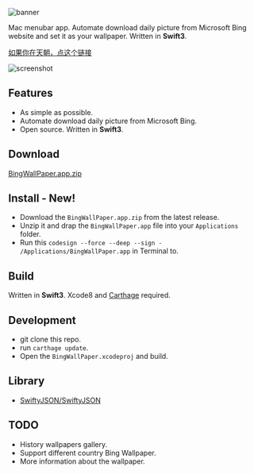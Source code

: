 ![banner](https://github.com/zekunyan/TTGBingWallPaper/raw/master/Resources/banner.png)

Mac menubar app. Automate download daily picture from Microsoft Bing website and set it as your wallpaper. Written in **Swift3**.

[如果你在天朝，点这个链接](http://tutuge.me/2016/08/28/TTGBingWallPaper/)

![screenshot](https://github.com/zekunyan/TTGBingWallPaper/raw/master/Resources/screenshot_2.png)

## Features

* As simple as possible.
* Automate download daily picture from Microsoft Bing.
* Open source. Written in **Swift3**.

## Download

[BingWallPaper.app.zip](https://github.com/zekunyan/TTGBingWallPaper/releases/download/0.3/BingWallPaper.app.zip)

## Install - New!

* Download the `BingWallPaper.app.zip` from the latest release.
* Unzip it and drap the `BingWallPaper.app` file into your `Applications` folder.
* Run this `codesign --force --deep --sign - /Applications/BingWallPaper.app` in Terminal to.

## Build

Written in **Swift3**. Xcode8 and [Carthage](https://github.com/Carthage/Carthage) required.

## Development

* git clone this repo.
* run `carthage update`.
* Open the `BingWallPaper.xcodeproj` and build.

## Library

* [SwiftyJSON/SwiftyJSON](https://github.com/SwiftyJSON/SwiftyJSON)

## TODO

* History wallpapers gallery.
* Support different country Bing Wallpaper.
* More information about the wallpaper.
